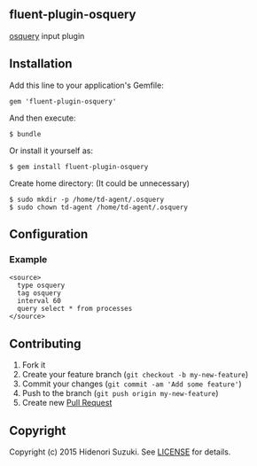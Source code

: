 ## fluent-plugin-osquery

[osquery](https://osquery.io/) input plugin

## Installation

Add this line to your application's Gemfile:

    gem 'fluent-plugin-osquery'

And then execute:

    $ bundle

Or install it yourself as:

    $ gem install fluent-plugin-osquery

Create home directory: (It could be unnecessary)

    $ sudo mkdir -p /home/td-agent/.osquery
    $ sudo chown td-agent /home/td-agent/.osquery

## Configuration

### Example

    <source>
      type osquery
      tag osquery
      interval 60
      query select * from processes
    </source>

## Contributing

1. Fork it
2. Create your feature branch (`git checkout -b my-new-feature`)
3. Commit your changes (`git commit -am 'Add some feature'`)
4. Push to the branch (`git push origin my-new-feature`)
5. Create new [Pull Request](../../pull/new/master)

## Copyright

Copyright (c) 2015 Hidenori Suzuki. See [LICENSE](LICENSE) for details.

